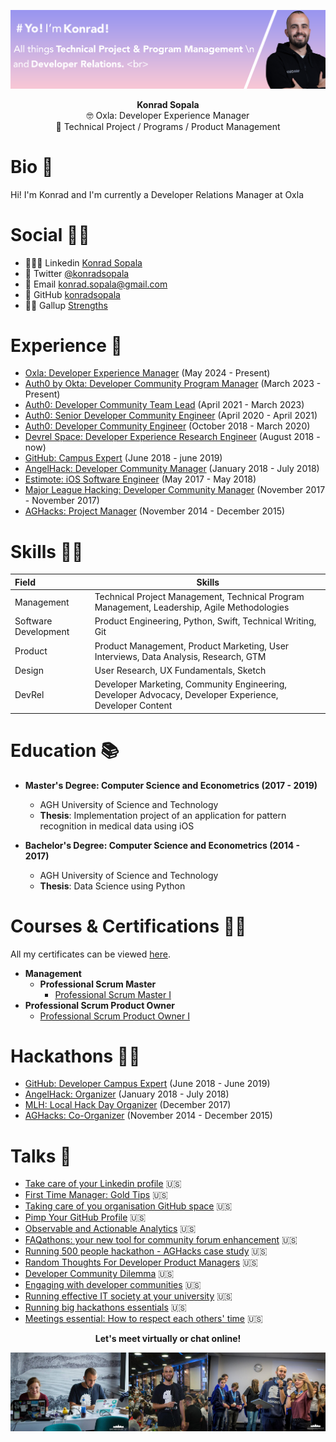 ![](/Assets/KonradGitHubBanner.png)

<p align="center">
<b> Konrad Sopala </b> <br>
🤓 Oxla: Developer Experience Manager <br>
🔧 Technical Project / Programs / Product Management <br>
</p>

# Bio 👋

Hi! I'm Konrad and I'm currently a Developer Relations Manager at Oxla

# Social 🤜🤛

* 👨🏽‍🎓 Linkedin  [Konrad Sopala](www.linkedin.com/in/konradsopala)
* 🐤 Twitter  [@konradsopala](https://twitter.com/konradsopala)
* 📧 Email  [konrad.sopala@gmail.com](konrad.sopala@gmail.com)
* 🐙 GitHub  [konradsopala](https://github.com/konradsopala)
* 💪🏼 Gallup [Strengths](https://github.com/konradsopala/github-linkedin/blob/master/GallupInstitute/CliftonStrengthsFinder.md)

# Experience 🧓

* [Oxla: Developer Experience Manager](https://www.oxla.com/) (May 2024 - Present) <br>
* [Auth0 by Okta: Developer Community Program Manager](https://auth0.com/) (March 2023 - Present) <br>
* [Auth0: Developer Community Team Lead](https://auth0.com/) (April 2021 - March 2023) <br>
* [Auth0: Senior Developer Community Engineer](https://auth0.com/) (April 2020 - April 2021) <br>
* [Auth0: Developer Community Engineer](https://auth0.com/) (October 2018 - March 2020) <br>
* [Devrel Space: Developer Experience Research Engineer](https://twitter.com/devrelspace) (August 2018 - now) <br>
* [GitHub: Campus Expert](https://education.github.com/pack/join) (June 2018 - june 2019) <br>
* [AngelHack: Developer Community Manager](https://angelhack.com/) (January 2018 - July 2018) <br>
* [Estimote: iOS Software Engineer](https://estimote.com/) (May 2017 - May 2018) <br>
* [Major League Hacking: Developer Community Manager](https://mlh.io/) (November 2017 - November 2017) <br>
* [AGHacks: Project Manager](https://www.facebook.com/AGHacks/?locale=pl_PL) (November 2014 - December 2015) <br>

# Skills 🙅‍♂️

|         Field                 | Skills                                                                                                                    |
|:------------------------------|---------------------------------------------------------------------------------------------------------------------------|
|      Management               | Technical Project Management, Technical Program Management, Leadership, Agile Methodologies                               |
|     Software Development      | Product Engineering, Python, Swift, Technical Writing, Git                                                                |
|        Product                | Product Management, Product Marketing, User Interviews, Data Analysis, Research, GTM                                      |
|        Design                 | User Research, UX Fundamentals, Sketch                                                                                    |
|        DevRel                 | Developer Marketing, Community Engineering, Developer Advocacy, Developer Experience, Developer Content                   |

# Education 📚

* **Master's Degree: Computer Science and Econometrics (2017 - 2019)**
    * AGH University of Science and Technology
    * **Thesis**: Implementation project of an application for pattern recognition in medical data using iOS

* **Bachelor's Degree: Computer Science and Econometrics (2014 - 2017)**
    * AGH University of Science and Technology
    * **Thesis**: Data Science using Python

# Courses & Certifications 👨‍🏫

All my certificates can be viewed [here](https://github.com/konradsopala/github-linkedin/tree/master/Certificates).

* **Management**
  * **Professional Scrum Master**
    * [Professional Scrum Master I](https://www.scrum.org/professional-scrum-master-i-certification)
* **Professional Scrum Product Owner**
    * [Professional Scrum Product Owner I](https://www.scrum.org/professional-scrum-product-owner-i-certification)

# Hackathons 🙋‍♂️

* [GitHub: Developer Campus Expert](https://education.github.com/students/experts) (June 2018 - June 2019) <br>
* [AngelHack: Organizer](https://angelhack.com/) (January 2018 - July 2018) <br>
* [MLH: Local Hack Day Organizer](https://localhackday.mlh.io/) (December 2017) <br>
* [AGHacks: Co-Organizer](https://pl-pl.facebook.com/AGHacks) (November 2014 - December 2015) <br>

# Talks 🎤

* [Take care of your Linkedin profile](https://github.com/konradsopala/github-linkedin/blob/master/Presentations/TakeCareOfYourLinkedinLProfile.pdf) 🇺🇸<br>
* [First Time Manager: Gold Tips](https://github.com/konradsopala/github-linkedin/blob/master/Presentations/FirstTimeManager.pdf) 🇺🇸<br>
* [Taking care of you organisation GitHub space](https://github.com/konradsopala/github-linkedin/blob/master/Presentations/CompanyGitHubSpace.pdf) 🇺🇸<br>
* [Pimp Your GitHub Profile](https://github.com/konradsopala/github-linkedin/blob/master/Presentations/PimpYourGitHubProfile.pdf) 🇺🇸<br>
* [Observable and Actionable Analytics](https://github.com/konradsopala/github-linkedin/blob/master/Presentations/ObservableAndActionableAnalytics.pdf) 🇺🇸<br>
* [FAQathons: your new tool for community forum enhancement](https://github.com/konradsopala/github-linkedin/blob/master/Presentations/FAQathons.pdf) 🇺🇸<br>
* [Running 500 people hackathon - AGHacks case study](https://github.com/konradsopala/github-linkedin/blob/master/Presentations/Running500peoplehackathon.pdf) 🇺🇸<br>
* [Random Thoughts For Developer Product Managers](https://github.com/konradsopala/github-linkedin/blob/master/Presentations/RandomThoughtsForDeveloperProductManagers.pdf) 🇺🇸<br>
* [Developer Community Dilemma](https://github.com/konradsopala/github-linkedin/blob/master/Presentations/DeveloperCommunityDilemma.pdf) 🇺🇸<br>
* [Engaging with developer communities](https://github.com/konradsopala/github-linkedin/blob/master/Presentations/EngagingWithDeveloperCommunity.pdf) 🇺🇸<br>
* [Running effective IT society at your university](https://github.com/konradsopala/github-linkedin/blob/master/Presentations/GitHubCampusExpertsPresentation.pdf) 🇺🇸<br>
* [Running big hackathons essentials](https://github.com/konradsopala/github-linkedin/blob/master/Presentations/RunningBigHackathons.pdf) 🇺🇸<br>
* [Meetings essential: How to respect each others' time](https://github.com/konradsopala/github-linkedin/blob/master/Presentations/MeetingsEssentials.pdf) 🇺🇸<br>

<p align="center">
<b> Let's meet virtually or chat online! </b> <br>
</p>

![](/Assets/CoverBottom.png)

